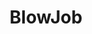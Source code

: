 ---
title: BlowJob
crosslinks:
- MassiveTitsnAss
- PornStarletHQ
- Asshole_Lover
- suckingWomen
- RayleneX
- LilRedVelvettt
- cuckquean
- NSFW_GIF
- LucieWildeIsRetarded
- Pornstars_NSFW
- porninfifteenseconds
- WhiteAndThick
- IndianPorn
- Full_HD_porn
- throatpies
- SexInFrontOfOthers
- LyingOnStomachBJ
- Bondage
- LovelyLittleL
---